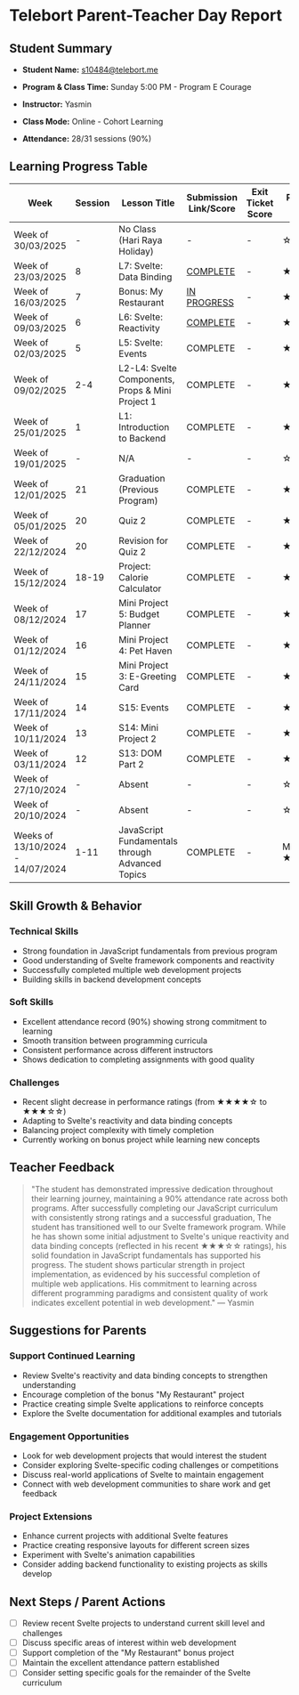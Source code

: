 # Telebort Parent-Teacher Day Report

## Student Summary

- **Student Name:** s10484@telebort.me

- **Program & Class Time:** Sunday 5:00 PM - Program E Courage

- **Instructor:** Yasmin 

- **Class Mode:** Online - Cohort Learning

- **Attendance:** 28/31 sessions (90%)


## Learning Progress Table

| Week | Session | Lesson Title | Submission Link/Score | Exit Ticket Score | Progress Rating |
|------|---------|-------------|----------------------|-------------------|-----------------|
| Week of 30/03/2025 | - | No Class (Hari Raya Holiday) | - | - | ☆☆☆☆☆ |
| Week of 23/03/2025 | 8 | L7: Svelte: Data Binding | [COMPLETE](https://glitch.com/@shengwei0319) | - | ★★★☆☆ |
| Week of 16/03/2025 | 7 | Bonus: My Restaurant | [IN PROGRESS](https://glitch.com/@shengwei0319) | - | ★★★☆☆ |
| Week of 09/03/2025 | 6 | L6: Svelte: Reactivity | [COMPLETE](https://glitch.com/@shengwei0319) | - | ★★★★☆ |
| Week of 02/03/2025 | 5 | L5: Svelte: Events | COMPLETE | - | ★★★★☆ |
| Week of 09/02/2025 | 2-4 | L2-L4: Svelte Components, Props & Mini Project 1 | COMPLETE | - | ★★★★☆ |
| Week of 25/01/2025 | 1 | L1: Introduction to Backend | COMPLETE | - | ★★★★☆ |
| Week of 19/01/2025 | - | N/A | - | - | ☆☆☆☆☆ |
| Week of 12/01/2025 | 21 | Graduation (Previous Program) | COMPLETE | - | ★★★★★ |
| Week of 05/01/2025 | 20 | Quiz 2 | COMPLETE | - | ★★★★☆ |
| Week of 22/12/2024 | 20 | Revision for Quiz 2 | COMPLETE | - | ★★★★☆ |
| Week of 15/12/2024 | 18-19 | Project: Calorie Calculator | COMPLETE | - | ★★★★☆ |
| Week of 08/12/2024 | 17 | Mini Project 5: Budget Planner | COMPLETE | - | ★★★★☆ |
| Week of 01/12/2024 | 16 | Mini Project 4: Pet Haven | COMPLETE | - | ★★★☆☆ |
| Week of 24/11/2024 | 15 | Mini Project 3: E-Greeting Card | COMPLETE | - | ★★★☆☆ |
| Week of 17/11/2024 | 14 | S15: Events | COMPLETE | - | ★★★☆☆ |
| Week of 10/11/2024 | 13 | S14: Mini Project 2 | COMPLETE | - | ★★★☆☆ |
| Week of 03/11/2024 | 12 | S13: DOM Part 2 | COMPLETE | - | ★★★☆☆ |
| Week of 27/10/2024 | - | Absent | - | - | ☆☆☆☆☆ |
| Week of 20/10/2024 | - | Absent | - | - | ☆☆☆☆☆ |
| Weeks of 13/10/2024 - 14/07/2024 | 1-11 | JavaScript Fundamentals through Advanced Topics | COMPLETE | - | Mostly ★★★★☆ |

## Skill Growth & Behavior

### Technical Skills
- Strong foundation in JavaScript fundamentals from previous program
- Good understanding of Svelte framework components and reactivity
- Successfully completed multiple web development projects
- Building skills in backend development concepts

### Soft Skills
- Excellent attendance record (90%) showing strong commitment to learning
- Smooth transition between programming curricula
- Consistent performance across different instructors
- Shows dedication to completing assignments with good quality

### Challenges
- Recent slight decrease in performance ratings (from ★★★★☆ to ★★★☆☆)
- Adapting to Svelte's reactivity and data binding concepts
- Balancing project complexity with timely completion
- Currently working on bonus project while learning new concepts

## Teacher Feedback
> "The student has demonstrated impressive dedication throughout their learning journey, maintaining a 90% attendance rate across both programs. After successfully completing our JavaScript curriculum with consistently strong ratings and a successful graduation, The student has transitioned well to our Svelte framework program. While he has shown some initial adjustment to Svelte's unique reactivity and data binding concepts (reflected in his recent ★★★☆☆ ratings), his solid foundation in JavaScript fundamentals has supported his progress. The student shows particular strength in project implementation, as evidenced by his successful completion of multiple web applications. His commitment to learning across different programming paradigms and consistent quality of work indicates excellent potential in web development." — Yasmin

## Suggestions for Parents

### Support Continued Learning
- Review Svelte's reactivity and data binding concepts to strengthen understanding
- Encourage completion of the bonus "My Restaurant" project
- Practice creating simple Svelte applications to reinforce concepts
- Explore the Svelte documentation for additional examples and tutorials

### Engagement Opportunities
- Look for web development projects that would interest the student
- Consider exploring Svelte-specific coding challenges or competitions
- Discuss real-world applications of Svelte to maintain engagement
- Connect with web development communities to share work and get feedback

### Project Extensions
- Enhance current projects with additional Svelte features
- Practice creating responsive layouts for different screen sizes
- Experiment with Svelte's animation capabilities
- Consider adding backend functionality to existing projects as skills develop

## Next Steps / Parent Actions
- [ ] Review recent Svelte projects to understand current skill level and challenges
- [ ] Discuss specific areas of interest within web development
- [ ] Support completion of the "My Restaurant" bonus project
- [ ] Maintain the excellent attendance pattern established
- [ ] Consider setting specific goals for the remainder of the Svelte curriculum
